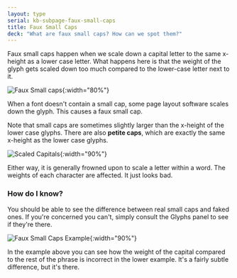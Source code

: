 ```yaml
---
layout: type
serial: kb-subpage-faux-small-caps
title: Faux Small Caps
deck: "What are faux small caps? How can we spot them?"
---
```


Faux small caps happen when we scale down a capital letter to the same x-height as a lower case letter. What happens here is that the weight of the glyph gets scaled down too much compared to the lower-case letter next to it.

![Faux Small caps]({{site.url}}/svg/kb/faux-small-caps.svg){:width="80%"}

When a font doesn't contain a small cap, some page layout software scales down the glyph. This causes a faux small cap.

Note that small caps are sometimes slightly larger than the x-height of the lower case glyphs. There are also **petite caps**, which are exactly the same x-height as the lower case glyphs.

![Scaled Capitals]({{site.url}}/svg/kb/scaled-capitals.svg){:width="90%"}

Either way, it is generally frowned upon to scale a letter within a word. The weights of each character are affected. It just looks bad.

### How do I know?

You should be able to see the difference between real small caps and faked ones. If you're concerned you can't, simply consult the Glyphs panel to see if they're there.

![Faux Small Caps Example]({{site.url}}/svg/kb/faux-small-caps-example.svg){:width="90%"}

In the example above you can see how the weight of the capital compared to the rest of the phrase is incorrect in the lower example. It's a fairly subtle difference, but it's there.